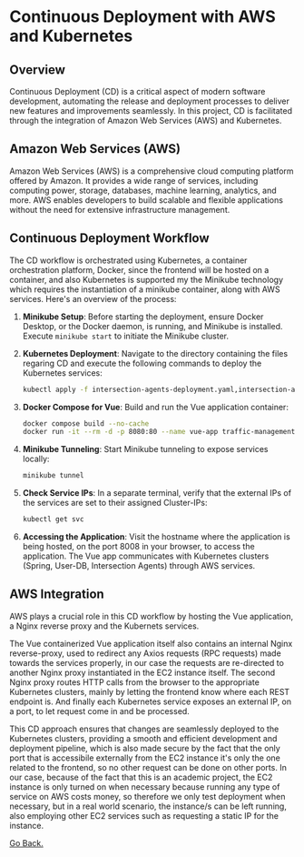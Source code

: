 # Continuous Deployment with AWS and Kubernetes

## Overview

Continuous Deployment (CD) is a critical aspect of modern software development, automating the release and deployment processes to deliver new features and improvements seamlessly. In this project, CD is facilitated through the integration of Amazon Web Services (AWS) and Kubernetes.

## Amazon Web Services (AWS)

Amazon Web Services (AWS) is a comprehensive cloud computing platform offered by Amazon. It provides a wide range of services, including computing power, storage, databases, machine learning, analytics, and more. AWS enables developers to build scalable and flexible applications without the need for extensive infrastructure management.

## Continuous Deployment Workflow

The CD workflow is orchestrated using Kubernetes, a container orchestration platform, Docker, since the frontend will be hosted on a container, and also Kubernetes is supported my the Minikube technology which requires the instantiation of a minikube container, along with AWS services. Here's an overview of the process:

1. **Minikube Setup**: Before starting the deployment, ensure Docker Desktop, or the Docker daemon, is running, and Minikube is installed. Execute `minikube start` to initiate the Minikube cluster.

2. **Kubernetes Deployment**: Navigate to the directory containing the files regaring CD and execute the following commands to deploy the Kubernetes services:

    ```bash
    kubectl apply -f intersection-agents-deployment.yaml,intersection-agents-service.yaml,spring-db-app-deployment.yaml,spring-db-app-service.yaml,user-db-deployment.yaml,user-db-service.yaml
    ```

3. **Docker Compose for Vue**: Build and run the Vue application container:

    ```bash
    docker compose build --no-cache
    docker run -it --rm -d -p 8080:80 --name vue-app traffic-management-vue-app:latest
    ```

4. **Minikube Tunneling**: Start Minikube tunneling to expose services locally:

    ```bash
    minikube tunnel
    ```

5. **Check Service IPs**: In a separate terminal, verify that the external IPs of the services are set to their assigned Cluster-IPs:

    ```bash
    kubectl get svc
    ```
    
6. **Accessing the Application**: Visit the hostname where the application is being hosted, on the port 8008 in your browser, to access the application. The Vue app communicates with Kubernetes clusters (Spring, User-DB, Intersection Agents) through AWS services.

## AWS Integration

AWS plays a crucial role in this CD workflow by hosting the Vue application, a Nginx reverse proxy and the Kubernets services.

The Vue containerized Vue application itself also contains an internal Nginx reverse-proxy, used to redirect any Axios requests (RPC requests) made towards the services properly, in our case the requests are re-directed to another Nginx proxy instantiated in the EC2 instance itself.
The second Nginx proxy routes HTTP calls from the browser to the appropriate Kubernetes clusters, mainly by letting the frontend know where each REST endpoint is.
And finally each Kubernetes service exposes an external IP, on a port, to let request come in and be processed.

This CD approach ensures that changes are seamlessly deployed to the Kubernetes clusters, providing a smooth and efficient development and deployment pipeline, which is also made secure by the fact that the only port that is accessibile externally from the EC2 instance it's only the one related to the frontend, so no other request can be done on other ports. In our case, because of the fact that this is an academic project, the EC2 instance is only turned on when necessary because running any type of service on AWS costs money, so therefore we only test deployment when necessary, but in a real world scenario, the instance/s can be left running, also employing other EC2 services such as requesting a static IP for the instance.


[Go Back.](./index.md)
